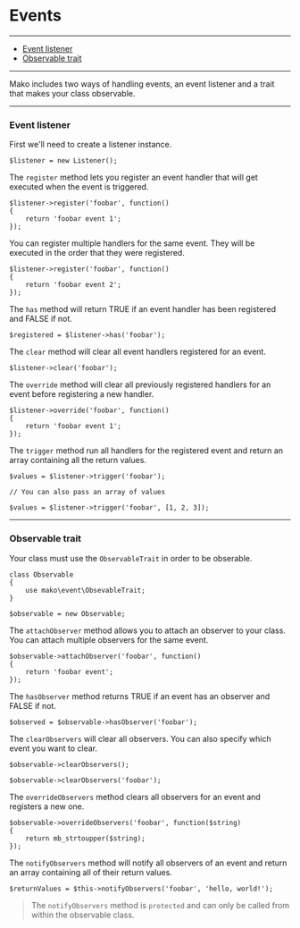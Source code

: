 # Events

--------------------------------------------------------

* [Event listener](#event_listener)
* [Observable trait](#observable_trait)

--------------------------------------------------------

Mako includes two ways of handling events, an event listener and a trait that makes your class observable.

--------------------------------------------------------

<a id="event_listener"></a>

### Event listener

First we'll need to create a listener instance.

	$listener = new Listener();

The ```register``` method lets you register an event handler that will get executed when the event is triggered.

	$listener->register('foobar', function()
	{
		return 'foobar event 1';
	});

You can register multiple handlers for the same event. They will be executed in the order that they were registered.

	$listener->register('foobar', function()
	{
		return 'foobar event 2';
	});

The ```has``` method will return TRUE if an event handler has been registered and FALSE if not.

	$registered = $listener->has('foobar');

The ```clear``` method will clear all event handlers registered for an event.

	$listener->clear('foobar');

The ```override``` method will clear all previously registered handlers for an event before registering a new handler.

	$listener->override('foobar', function()
	{
		return 'foobar event 1';
	});

The ```trigger``` method run all handlers for the registered event and return an array containing all the return values.

	$values = $listener->trigger('foobar');

	// You can also pass an array of values

	$values = $listener->trigger('foobar', [1, 2, 3]);

--------------------------------------------------------

<a id="observable_trait"></a>

### Observable trait

Your class must use the ```ObservableTrait``` in order to be obserable.

	class Observable
	{
		use mako\event\ObsevableTrait;
	}

	$observable = new Observable;

The ```attachObserver``` method allows you to attach an observer to your class. You can attach multiple observers for the same event.

	$observable->attachObserver('foobar', function()
	{
		return 'foobar event';
	});

The ```hasObserver``` method returns TRUE if an event has an observer and FALSE if not.

	$observed = $observable->hasObserver('foobar');

The ```clearObservers``` will clear all observers. You can also specify which event you want to clear.

	$observable->clearObservers();

	$observable->clearObservers('foobar');

The ```overrideObservers``` method clears all observers for an event and registers a new one.

	$observable->overrideObservers('foobar', function($string)
	{
		return mb_strtoupper($string);
	});

The ```notifyObservers``` method will notify all observers of an event and return an array containing all of their return values.

	$returnValues = $this->notifyObservers('foobar', 'hello, world!');

> The ```notifyObservers``` method is ```protected``` and can only be called from within the observable class.